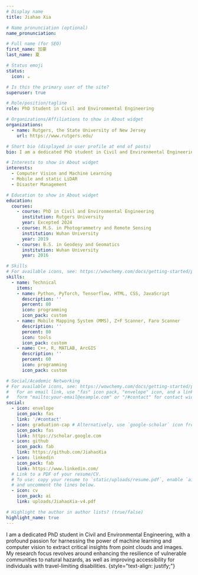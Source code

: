 ```yaml
---
# Display name
title: Jiahao Xia

# Name pronunciation (optional)
name_pronunciation:

# Full name (for SEO)
first_name: 加豪
last_name: 夏

# Status emoji
status:
  icon: ☕️

# Is this the primary user of the site?
superuser: true

# Role/position/tagline
role: PhD Student in Civil and Environmental Engineering

# Organizations/Affiliations to show in About widget
organizations:
  - name: Rutgers, the State University of New Jersey
    url: https://www.rutgers.edu/

# Short bio (displayed in user profile at end of posts)
bio: I am a dedicated PhD student in Civil and Environmental Engineering, with a profound passion for harnessing the power of machine learning and computer vision to extract critical insights from point clouds and images. My research focus revolves around enhancing the resilience of vulnerable communities to natural hazards, as well as improving accessibility for individuals with travel-limiting disabilities.

# Interests to show in About widget
interests:
  - Computer Vision and Machine Learning
  - Mobile and static LiDAR
  - Disaster Management

# Education to show in About widget
education:
  courses:
    - course: PhD in Civil and Environmental Engineering
      institution: Rutgers University
      year: Excepted 2024
    - course: M.S. in Photogrammetry and Remote Sensing
      institution: Wuhan University
      year: 2019
    - course: B.S. in Geodesy and Geomatics
      institution: Wuhan University
      year: 2016

# Skills
# For available icons, see: https://wowchemy.com/docs/getting-started/page-builder/#icons
skills:
  - name: Technical
    items:
    - name: Python, PyTorch, Tensorflow, HTML, CSS, JavaScript
      description: ''
      percent: 80
      icon: programming
      icon_pack: custom
    - name: Mobile Mapping System (MMS), Z+F Scanner, Faro Scanner
      description: ''
      percent: 80
      icon: tools
      icon_pack: custom
    - name: C++, R, MATLAB, ArcGIS
      description: ''
      percent: 60
      icon: programming
      icon_pack: custom

# Social/Academic Networking
# For available icons, see: https://wowchemy.com/docs/getting-started/page-builder/#icons
#   For an email link, use "fas" icon pack, "envelope" icon, and a link in the
#   form "mailto:your-email@example.com" or "/#contact" for contact widget.
social:
  - icon: envelope
    icon_pack: fas
    link: '/#contact'
  - icon: graduation-cap # Alternatively, use `google-scholar` icon from `ai` icon pack
    icon_pack: fas
    link: https://scholar.google.com
  - icon: github
    icon_pack: fab
    link: https://github.com/JiahaoXia
  - icon: linkedin
    icon_pack: fab
    link: https://www.linkedin.com/
  # Link to a PDF of your resume/CV.
  # To use: copy your resume to `static/uploads/resume.pdf`, enable `ai` icons in `params.yaml`,
  # and uncomment the lines below.
  - icon: cv
    icon_pack: ai
    link: uploads/JiahaoXia-v4.pdf

# Highlight the author in author lists? (true/false)
highlight_name: true
---
```


I am a dedicated PhD student in Civil and Environmental Engineering, with a profound passion for harnessing the power of machine learning and computer vision to extract critical insights from point clouds and images. My research focus revolves around enhancing the resilience of vulnerable communities to natural hazards, as well as improving accessibility for individuals with travel-limiting disabilities.
{style="text-align: justify;"}
